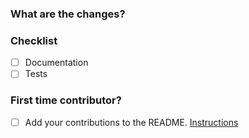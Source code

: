 ### What are the changes?

### Checklist

- [ ] Documentation
- [ ] Tests

### First time contributor?

- [ ] Add your contributions to the README. [Instructions](/CONTRIBUTING.md)
